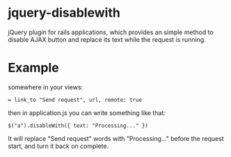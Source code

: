 # jquery-disablewith

jQuery plugin for rails applications, which provides an simple method to disable 
AJAX button and replace its text while the request is running.

# Example

somewhere in your views:

    = link_to "Send request", url, remote: true

then in application.js you can write something like that:

    $("a").disableWith({ text: "Processing..." })

It will replace "Send request" words with "Processing..." before the request start,
and turn it back on complete.
